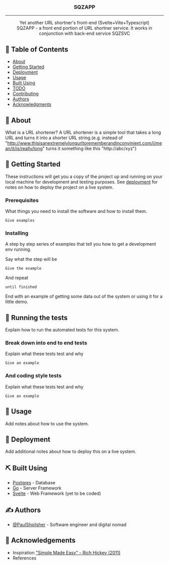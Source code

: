 
<h3 align="center">SQZAPP</h3>

---

<p align="center">
    Yet another URL shortner's front-end (Svelte+Vite+Typescript)
    <br> 
    SQZAPP - a front end portion of URL shortner service. It works in conjunction with back-end service <a href:="https://github.com/PaulShpilsher/sqzsvc">SQZSVC</a>
</p>

## 📝 Table of Contents

- [About](#about)
- [Getting Started](#getting_started)
- [Deployment](#deployment)
- [Usage](#usage)
- [Built Using](#built_using)
- [TODO](../TODO.md)
- [Contributing](../CONTRIBUTING.md)
- [Authors](#authors)
- [Acknowledgments](#acknowledgement)

## 🧐 About <a name = "about"></a>

What is a URL shortener?
A URL shortener is a simple tool that takes a long URL and turns it into a shorter URL string.(e.g. instead of "http://www.thisisanextremelylongurltorememberandinconvinient.com/i/mean/it/is/really/long" turns it something like this "http://abc/xyz")


## 🏁 Getting Started <a name = "getting_started"></a>

These instructions will get you a copy of the project up and running on your local machine for development and testing purposes. See [deployment](#deployment) for notes on how to deploy the project on a live system.

### Prerequisites

What things you need to install the software and how to install them.

```
Give examples
```

### Installing

A step by step series of examples that tell you how to get a development env running.

Say what the step will be

```
Give the example
```

And repeat

```
until finished
```

End with an example of getting some data out of the system or using it for a little demo.

## 🔧 Running the tests <a name = "tests"></a>

Explain how to run the automated tests for this system.

### Break down into end to end tests

Explain what these tests test and why

```
Give an example
```

### And coding style tests

Explain what these tests test and why

```
Give an example
```

## 🎈 Usage <a name="usage"></a>

Add notes about how to use the system.

## 🚀 Deployment <a name = "deployment"></a>

Add additional notes about how to deploy this on a live system.

## ⛏️ Built Using <a name = "built_using"></a>

- [Postgres](https://www.postgresql.org/) - Database
- [Go](https://go.dev/) - Server Framework
- [Svelte](https://svelte.dev/) - Web Framework (yet to be coded)

## ✍️ Authors <a name = "authors"></a>

- [@PaulShpilsher](https://github.com/PaulShpilsher) - Software engineer and digital nomad

## 🎉 Acknowledgements <a name = "acknowledgement"></a>

- Inspiration ["Simple Made Easy" - Rich Hickey (2011)](https://www.youtube.com/watch?v=SxdOUGdseq4)
- References
